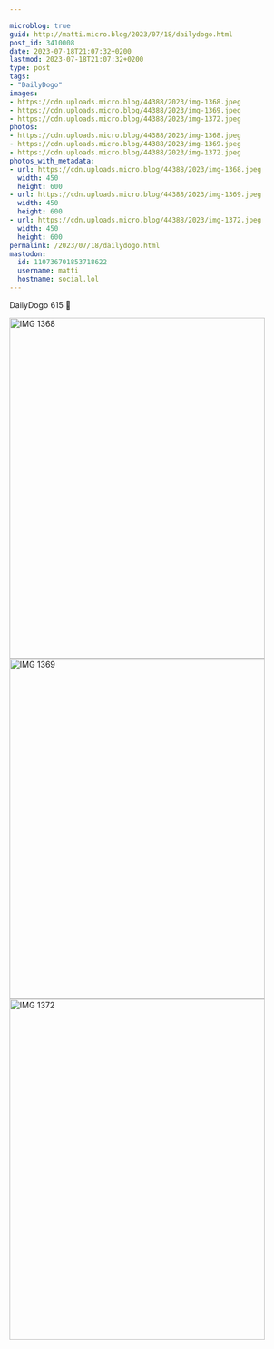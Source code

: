 ```yaml
---

microblog: true
guid: http://matti.micro.blog/2023/07/18/dailydogo.html
post_id: 3410008
date: 2023-07-18T21:07:32+0200
lastmod: 2023-07-18T21:07:32+0200
type: post
tags:
- "DailyDogo"
images:
- https://cdn.uploads.micro.blog/44388/2023/img-1368.jpeg
- https://cdn.uploads.micro.blog/44388/2023/img-1369.jpeg
- https://cdn.uploads.micro.blog/44388/2023/img-1372.jpeg
photos:
- https://cdn.uploads.micro.blog/44388/2023/img-1368.jpeg
- https://cdn.uploads.micro.blog/44388/2023/img-1369.jpeg
- https://cdn.uploads.micro.blog/44388/2023/img-1372.jpeg
photos_with_metadata:
- url: https://cdn.uploads.micro.blog/44388/2023/img-1368.jpeg
  width: 450
  height: 600
- url: https://cdn.uploads.micro.blog/44388/2023/img-1369.jpeg
  width: 450
  height: 600
- url: https://cdn.uploads.micro.blog/44388/2023/img-1372.jpeg
  width: 450
  height: 600
permalink: /2023/07/18/dailydogo.html
mastodon:
  id: 110736701853718622
  username: matti
  hostname: social.lol
---
```

DailyDogo 615 🐶

<img src="/media/uploads/2023/img-1368.jpeg" alt="IMG 1368" title="IMG_1368.jpeg" border="0" width="450" height="600" />

<img src="/media/uploads/2023/img-1369.jpeg" alt="IMG 1369" title="IMG_1369.jpeg" border="0" width="450" height="600" />

<img src="/media/uploads/2023/img-1372.jpeg" alt="IMG 1372" title="IMG_1372.jpeg" border="0" width="450" height="600" />
